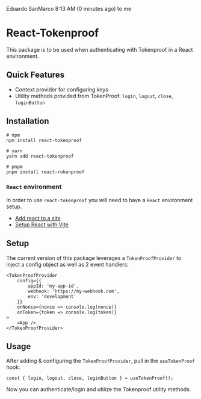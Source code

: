 Eduardo SanMarco
8:13 AM (0 minutes ago)
to me

# React-Tokenproof

This package is to be used when authenticating with Tokenproof in a React environment.

## Quick Features

- Context provider for configuring keys
- Utility methods provided from TokenProof: `login`, `logout`, `close`, `loginButton`

## Installation

```
# npm
npm install react-tokenproof

# yarn
yarn add react-tokenproof

# pnpm
pnpm install react-rokenproof
```

### `React` environment

In order to use `react-tokenproof` you will need to have a `React` environment setup.

- [Add react to a site](https://beta.reactjs.org/learn/add-react-to-a-website)
- [Setup React with Vite](https://vitejs.dev/guide/)

## Setup

The current version of this package leverages a `TokenProofProvider` to inject a config object as well as 2 event handlers:

```
<TokenProofProvider
    config={{
        appId: 'my-app-id',
        webhook: 'https://my-webhook.com',
        env: 'development'
    }}
    onNonce={nonce => console.log(nonce)}
    onToken={token => console.log(token)}
>
    <App />
</TokenProofProvider>

```

## Usage

After adding & configuring the `TokenProofProvider`, pull in the `useTokenProof` hook:

`const { login, logout, close, loginButton } = useTokenProof();`

Now you can authenticate/login and utilize the Tokenproof utility methods.
